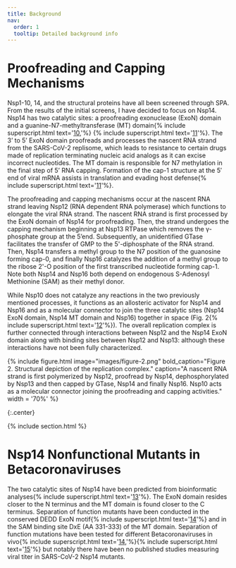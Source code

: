 ```yaml
---
title: Background
nav:
  order: 1
  tooltip: Detailed background info
---
```


# Proofreading and Capping Mechanisms
Nsp1-10, 14, and the structural proteins have all been screened through SPA. From the results of the initial screens, I have decided to focus on Nsp14. Nsp14 has two catalytic sites: a proofreading exonuclease (ExoN) domain and a guanine-N7-methyltransferase (MT) domain{% include superscript.html text='[10](https://doi.org/10.1128/JVI.01246-20),'%} {% include superscript.html text='[11](https://doi.org/10.1073/pnas.1508686112)'%}. The 3’ to 5’ ExoN domain proofreads and processes the nascent RNA strand from the SARS-CoV-2 replisome, which leads to resistance to certain drugs made of replication terminating nucleic acid analogs as it can excise incorrect nucleotides. The MT domain is responsible for N7 methylation in the final step of 5’ RNA capping. Formation of the cap-1 structure at the 5′ end of viral mRNA assists in translation and evading host defense{% include superscript.html text='[11](https://doi.org/10.1073/pnas.1508686112)'%}.

The proofreading and capping mechanisms occur at the nascent RNA strand leaving Nsp12 (RNA dependent RNA polymerase) which functions to elongate the viral RNA strand. The nascent RNA strand is first processed by the ExoN domain of Nsp14 for proofreading. Then, the strand undergoes the capping mechanism beginning at Nsp13 RTPase which removes the γ-phosphate group at the 5’end. Subsequently, an unidentified GTase facilitates the transfer of GMP to the 5'-diphosphate of the RNA strand. Then, Nsp14 transfers a methyl group to the N7 position of the guanosine forming cap-0, and finally Nsp16 catalyzes the addition of a methyl group to the ribose 2'-O position of the first transcribed nucleotide forming cap-1. Note both Nsp14 and Nsp16 both depend on endogenous S-Adenosyl Methionine (SAM) as their methyl donor.

While Nsp10 does not catalyze any reactions in the two previously mentioned processes, it functions as an allosteric activator for Nsp14 and Nsp16 and as a molecular connector to join the three catalytic sites (Nsp14 ExoN domain, Nsp14 MT domain and Nsp16) together in space (Fig. 2{% include superscript.html text='[12](https://doi.org/10.3390/cells9051267)'%}). The overall replication complex is further connected through interactions between Nsp12 and the Nsp14 ExoN domain along with binding sites between Nsp12 and Nsp13: although these interactions have not been fully characterized.

{%
  include figure.html
  image="images/figure-2.png"
  bold_caption="Figure 2. Structural depiction of the replication complex."
  caption="A nascent RNA strand is first polymerized by Nsp12, proofread by Nsp14, dephosphorylated by Nsp13 and then capped by GTase, Nsp14 and finally Nsp16. Nsp10 acts as a molecular connector joining the proofreading and capping activities."
  width = '70%'
%}

{:.center}

{% include section.html %}

# Nsp14 Nonfunctional Mutants in Betacoronaviruses
The two catalytic sites of Nsp14 have been predicted from bioinformatic analyses{% include superscript.html text='[13](https://doi.org/10.1073/pnas.0808790106)'%}. The ExoN domain resides closer to the N terminus and the MT domain is found closer to the C terminus. Separation of function mutants have been conducted in the conserved DEDD ExoN motif{% include superscript.html text='[14](https://www.sciencedirect.com/science/article/pii/S0022283603008659?via%3Dihub)'%} and in the SAM binding site DxE (AA 331-333) of the MT domain. Separation of function mutations have been tested for different Betacoronaviruses in vivo{% include superscript.html text='[14](https://www.sciencedirect.com/science/article/pii/S0022283603008659?via%3Dihub),'%}{% include superscript.html text='[15](https://doi.org/10.1128/JVI.00542-16)'%} but notably there have been no published studies measuring viral titer in SARS-CoV-2 Nsp14 mutants. 
